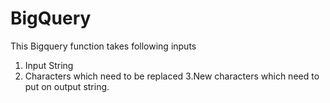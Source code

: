 # BigQuery
This Bigquery function takes following inputs

  1. Input String
  2. Characters which need to be replaced
  3.New characters which need to put on output string.
